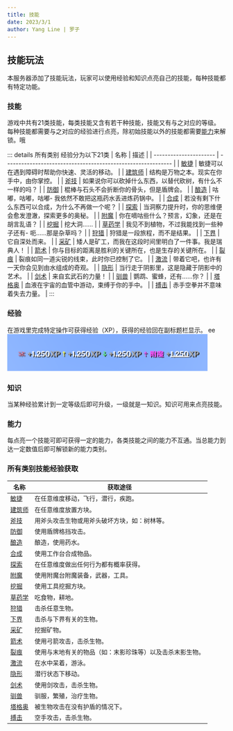 ```yaml
---
title: 技能
date: 2023/3/1
author: Yang Line | 罗子
---
```

## 技能玩法
本服务器添加了技能玩法，玩家可以使用经验和知识点亮自己的技能，每种技能都有特定功能。

### 技能
游戏中共有21类技能，每类技能又含有若干种技能，技能又有与之对应的等级。每种技能都需要与之对应的经验进行点亮，除初始技能以外的技能都需要[能力](#能力)来解锁。哦

::: details 所有类别
经验分为以下21类
| 名称                   | 描述                                                         |
| ---------------------- | ------------------------------------------------------------ |
| [敏捷](agility.md)     | 敏捷可以在遇到障碍时帮助你快速、灵活的移动。                 |
| [建筑师](architect.md) | 结构是万物之本。现实在你手中，由你掌控。                     |
| [斧技](axes.md)        | 如果说你可以砍掉什么东西，以替代砍树，有什么不一样的吗？     |
| [防御](blocking.md)    | 棍棒与石头不会折断你的骨头，但是盾牌会。                     |
| [酿造](brewing.md)     | 咕嘟，咕嘟，咕嘟- 我依然不敢把这瓶药水丢进炼药锅中。         |
| [合成](crafting.md)    | 若没有剩下什么东西可以合成，为什么不再做一个呢？             |
| [探索](discovery.md)   | 当洞察力提升时，你的思维便会愈发澄澈，探索更多的奥秘。       |
| [附魔](enchanting.md)  | 你在嘀咕些什么？预言，幻象，还是在胡言乱语？                 |
| [挖掘](excavation.md)  | 挖大洞......                                                 |
| [草药学](herbalism.md) | 我见不到植物，不过我能找到一些种子还有- 呃......那是杂草吗？ |
| [狩猎](hunter.md)      | 狩猎是一段旅程，而不是结果。                                 |
| [下界](nether.md)      | 它自深处而来。                                               |
| [采矿](pickaxe.md)     | 矮人是矿工，而我在这段时间里明白了一件事。我是瑞典人！       |
| [箭术](ranged.md)      | 你与目标的距离是胜利的关键所在，也是生存的关键所在。         |
| [裂痕](rift.md)        | 裂痕如同一道尖锐的线束，此时你已控制了它。                   |
| [激流](seaborne.md)    | 带着它吧，也许有一天你会见到由水组成的奇观。                 |
| [隐形](stealth.md)     | 当行走于阴影里，这是隐藏于阴影中的艺术。                     |
| [剑术](swords.md)      | 来自玄武石的力量！                                           |
| [驯兽](taming.md)      | 鹦鹉、蜜蜂，还有......你？                                   |
| [塔格奥](tragoul.md)   | 血液在宇宙的血管中游动，束缚于你的手中。                     |
| [搏击](unarmed.md)     | 赤手空拳并不意味着失去力量。                                 |
:::

### 经验
在游戏里完成特定操作可获得经验（XP），获得的经验回在副标题栏显示。
ee
![](image.png)

### 知识
当某种经验累计到一定等级后即可升级，一级就是一知识。知识可用来点亮技能。

### 能力
每点亮一个技能可即可获得一定的能力，各类技能之间的能力不互通。当总能力到达一定数值后即可解锁新的能力类别。

### 所有类别技能经验获取
| 名称                   | 获取途径                                                        |
| ---------------------- | ------------------------------------------------------------ |
| [敏捷](agility.md)     | 在任意维度移动，飞行，潜行，疾跑。                 |
| [建筑师](architect.md) | 在任意维度放置方块。                     |
| [斧技](axes.md)        | 用斧头攻击生物或用斧头破坏方块，如：树林等。    |
| [防御](blocking.md)    | 使用盾牌格挡攻击。                     |
| [酿造](brewing.md)     | 酿造，使用药水。         |
| [合成](crafting.md)    | 使用工作台合成物品。             |
| [探索](discovery.md)   | 在任意维度做出任何行为都有概率获得。       |
| [附魔](enchanting.md)  | 使用附魔台附魔装备，武器，工具。                 |
| [挖掘](excavation.md)  | 使用工具挖掘方块。                                                |
| [草药学](herbalism.md) | 吃食物，耕地。 |
| [狩猎](hunter.md)      | 击杀任意生物。                                 |
| [下界](nether.md)      | 击杀与下界有关的生物。                                               |
| [采矿](pickaxe.md)     | 挖掘矿物。       |
| [箭术](ranged.md)      | 使用弓箭攻击，击杀生物。         |
| [裂痕](rift.md)        | 使用与末地有关的物品（如：末影珍珠等）以及击杀末影生物。                   |
| [激流](seaborne.md)    | 在水中呆着，游泳。                |
| [隐形](stealth.md)     | 潜行状态下移动。                     |
| [剑术](swords.md)      | 使用剑攻击，击杀生物。                                           |
| [驯兽](taming.md)      | 驯服，繁殖，治疗生物。                                   |
| [塔格奥](tragoul.md)   | 被生物攻击在没有护盾的情况下。                     |
| [搏击](unarmed.md)     | 空手攻击，击杀生物。                                 |